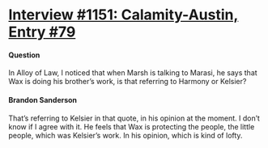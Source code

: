 # [Interview #1151: Calamity-Austin, Entry #79](https://www.theoryland.com/intvmain.php?i=1151#79)

#### Question

In Alloy of Law, I noticed that when Marsh is talking to Marasi, he says that Wax is doing his brother’s work, is that referring to Harmony or Kelsier?

#### Brandon Sanderson

That’s referring to Kelsier in that quote, in his opinion at the moment. I don’t know if I agree with it. He feels that Wax is protecting the people, the little people, which was Kelsier’s work. In his opinion, which is kind of lofty.

